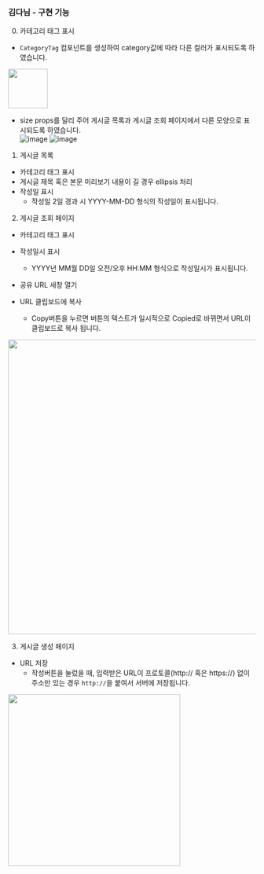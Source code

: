 ### 김다님 - 구현 기능

0. 카테고리 태그 표시

- `CategoryTag` 컴포넌트를 생성하여 category값에 따라 다른 컬러가 표시되도록 하였습니다.
<img src="https://user-images.githubusercontent.com/74545780/158935108-58eb5f74-c17e-492c-a68c-1c6f7c105af0.png" width="80px" >

- size props를 달리 주어 게시글 목록과 게시글 조회 페이지에서 다른 모양으로 표시되도록 하였습니다.\
![image](https://user-images.githubusercontent.com/74545780/158935074-62687ceb-1eb3-4d72-a609-b3482e66504d.png)
![image](https://user-images.githubusercontent.com/74545780/158935089-1faa0b12-9b85-4149-9d97-920d5de97f2a.png)

1. 게시글 목록

- 카테고리 태그 표시
- 게시글 제목 혹은 본문 미리보기 내용이 길 경우 ellipsis 처리
- 작성일 표시
  - 작성일 2일 경과 시 YYYY-MM-DD 형식의 작성일이 표시됩니다.

2. 게시글 조회 페이지

- 카테고리 태그 표시
- 작성일시 표시

  - YYYY년 MM월 DD일 오전/오후 HH:MM 형식으로 작성일시가 표시됩니다.
- 공유 URL 새창 열기
- URL 클립보드에 복사
  - Copy버튼을 누르면 버튼의 텍스트가 일시적으로 Copied로 바뀌면서 URL이 클립보드로 복사 됩니다.
<img src="https://user-images.githubusercontent.com/74545780/158940925-5dd36e92-8a9b-4a95-b989-3f41e02a8765.gif" width="600px">


3. 게시글 생성 페이지

- URL 저장
  - 작성버튼을 눌렀을 때, 입력받은 URL이 프로토콜(http:// 혹은 https://) 없이 주소만 있는 경우 `http://`을 붙여서 서버에 저장됩니다.
<img src="https://user-images.githubusercontent.com/74545780/158940949-57233757-eb84-4943-ab1b-7ddf0622b759.gif" width="350px" />
  
